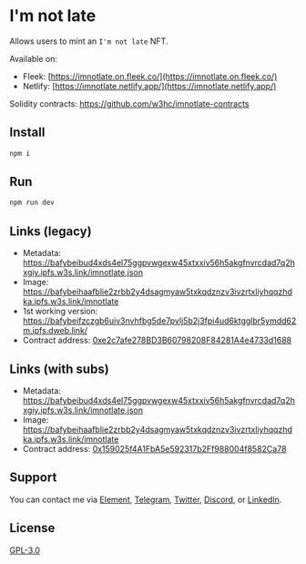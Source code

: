 # I'm not late

Allows users to mint an `I'm not late` NFT.

Available on:

- Fleek: [https://imnotlate.on.fleek.co/](https://imnotlate.on.fleek.co/)
- Netlify: [https://imnotlate.netlify.app/](https://imnotlate.netlify.app/)

Solidity contracts: https://github.com/w3hc/imnotlate-contracts

## Install

```sh
npm i
```

## Run

```sh
npm run dev
```

## Links (legacy)

- Metadata: https://bafybeibud4xds4el75ggpvwgexw45xtxxiv56h5akgfnvrcdad7q2hxgiy.ipfs.w3s.link/imnotlate.json
- Image: https://bafybeihaafblie2zrbb2y4dsagmyaw5txkqdznzv3ivzrtxliyhqqzhdka.ipfs.w3s.link/imnotlate
- 1st working version: https://bafybeifzczgb6uiv3nvhfbg5de7pvlj5b2j3fpi4ud6ktgglbr5ymdd62m.ipfs.dweb.link/
- Contract address: [0xe2c7afe278BD3B60798208F84281A4e4733d1688](https://explorer-test.arthera.net/address/0xe2c7afe278BD3B60798208F84281A4e4733d1688)

## Links (with subs)

- Metadata: https://bafybeibud4xds4el75ggpvwgexw45xtxxiv56h5akgfnvrcdad7q2hxgiy.ipfs.w3s.link/imnotlate.json
- Image: https://bafybeihaafblie2zrbb2y4dsagmyaw5txkqdznzv3ivzrtxliyhqqzhdka.ipfs.w3s.link/imnotlate
- Contract address: [0x159025f4A1FbA5e592317b2Ff988004f8582Ca78](https://explorer-test.arthera.net/address/0x159025f4A1FbA5e592317b2Ff988004f8582Ca78)

## Support

You can contact me via [Element](https://matrix.to/#/@julienbrg:matrix.org), [Telegram](https://t.me/julienbrg), [Twitter](https://twitter.com/julienbrg), [Discord](https://discord.gg/bHKJV3NWUQ), or [LinkedIn](https://www.linkedin.com/in/julienberanger/).

## License

[GPL-3.0](https://github.com/w3hc/w3hc-web/blob/main/LICENSE)
